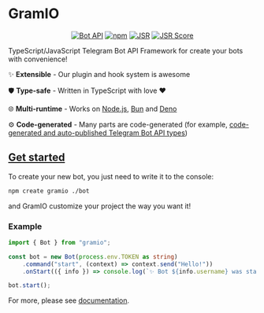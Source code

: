 # GramIO

<div align="center">

[![Bot API](https://img.shields.io/badge/Bot%20API-7.10-blue?logo=telegram&style=flat&labelColor=000&color=3b82f6)](https://core.telegram.org/bots/api)
[![npm](https://img.shields.io/npm/v/gramio?logo=npm&style=flat&labelColor=000&color=3b82f6)](https://www.npmjs.org/package/@gramio/core)
[![JSR](https://jsr.io/badges/@gramio/core)](https://jsr.io/@gramio/core)
[![JSR Score](https://jsr.io/badges/@gramio/core/score)](https://jsr.io/@gramio/core)

</div>

TypeScript/JavaScript Telegram Bot API Framework for create your bots with convenience!

✨ **Extensible** - Our plugin and hook system is awesome

🛡️ **Type-safe** - Written in TypeScript with love ❤️

🌐 **Multi-runtime** - Works on [Node.js](https://nodejs.org/), [Bun](https://bun.sh/) and [Deno](https://deno.com/)

⚙️ **Code-generated** - Many parts are code-generated (for example, [code-generated and auto-published Telegram Bot API types](https://github.com/gramiojs/types))


## [Get started](https://gramio.dev/get-started)

To create your new bot, you just need to write it to the console:

```bash [npm]
npm create gramio ./bot
```

and GramIO customize your project the way you want it!

### Example

```typescript
import { Bot } from "gramio";

const bot = new Bot(process.env.TOKEN as string)
    .command("start", (context) => context.send("Hello!"))
    .onStart(({ info }) => console.log(`✨ Bot ${info.username} was started!`));

bot.start();
```

For more, please see [documentation](https://gramio.dev).
